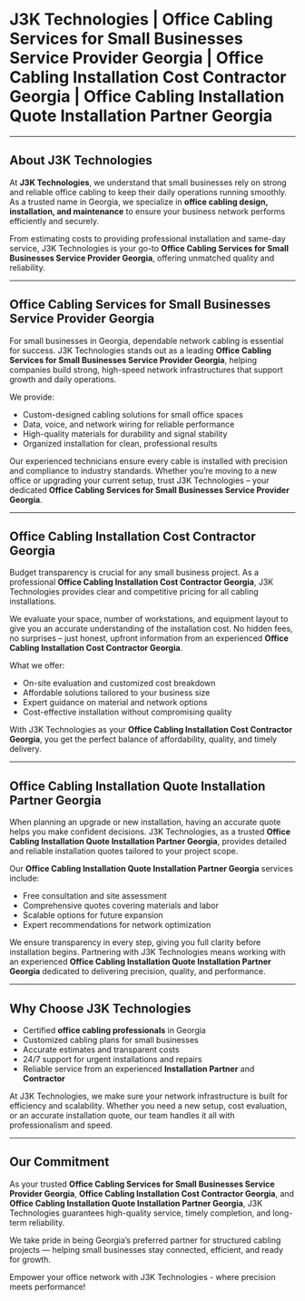 # J3K Technologies | Office Cabling Services for Small Businesses Service Provider Georgia | Office Cabling Installation Cost Contractor Georgia | Office Cabling Installation Quote Installation Partner Georgia

---

## About J3K Technologies

At **J3K Technologies**, we understand that small businesses rely on strong and reliable office cabling to keep their daily operations running smoothly. As a trusted name in Georgia, we specialize in **office cabling design, installation, and maintenance** to ensure your business network performs efficiently and securely.  

From estimating costs to providing professional installation and same-day service, J3K Technologies is your go-to **Office Cabling Services for Small Businesses Service Provider Georgia**, offering unmatched quality and reliability.

---

## Office Cabling Services for Small Businesses Service Provider Georgia

For small businesses in Georgia, dependable network cabling is essential for success. J3K Technologies stands out as a leading **Office Cabling Services for Small Businesses Service Provider Georgia**, helping companies build strong, high-speed network infrastructures that support growth and daily operations.  

We provide:
- Custom-designed cabling solutions for small office spaces  
- Data, voice, and network wiring for reliable performance  
- High-quality materials for durability and signal stability  
- Organized installation for clean, professional results  

Our experienced technicians ensure every cable is installed with precision and compliance to industry standards. Whether you’re moving to a new office or upgrading your current setup, trust J3K Technologies – your dedicated **Office Cabling Services for Small Businesses Service Provider Georgia**.

---

## Office Cabling Installation Cost Contractor Georgia

Budget transparency is crucial for any small business project. As a professional **Office Cabling Installation Cost Contractor Georgia**, J3K Technologies provides clear and competitive pricing for all cabling installations.  

We evaluate your space, number of workstations, and equipment layout to give you an accurate understanding of the installation cost. No hidden fees, no surprises – just honest, upfront information from an experienced **Office Cabling Installation Cost Contractor Georgia**.

What we offer:
- On-site evaluation and customized cost breakdown  
- Affordable solutions tailored to your business size  
- Expert guidance on material and network options  
- Cost-effective installation without compromising quality  

With J3K Technologies as your **Office Cabling Installation Cost Contractor Georgia**, you get the perfect balance of affordability, quality, and timely delivery.

---

## Office Cabling Installation Quote Installation Partner Georgia

When planning an upgrade or new installation, having an accurate quote helps you make confident decisions. J3K Technologies, as a trusted **Office Cabling Installation Quote Installation Partner Georgia**, provides detailed and reliable installation quotes tailored to your project scope.

Our **Office Cabling Installation Quote Installation Partner Georgia** services include:
- Free consultation and site assessment  
- Comprehensive quotes covering materials and labor  
- Scalable options for future expansion  
- Expert recommendations for network optimization  

We ensure transparency in every step, giving you full clarity before installation begins. Partnering with J3K Technologies means working with an experienced **Office Cabling Installation Quote Installation Partner Georgia** dedicated to delivering precision, quality, and performance.

---

## Why Choose J3K Technologies

- Certified **office cabling professionals** in Georgia  
- Customized cabling plans for small businesses  
- Accurate estimates and transparent costs  
- 24/7 support for urgent installations and repairs  
- Reliable service from an experienced **Installation Partner** and **Contractor**  

At J3K Technologies, we make sure your network infrastructure is built for efficiency and scalability. Whether you need a new setup, cost evaluation, or an accurate installation quote, our team handles it all with professionalism and speed.

---

## Our Commitment

As your trusted **Office Cabling Services for Small Businesses Service Provider Georgia**, **Office Cabling Installation Cost Contractor Georgia**, and **Office Cabling Installation Quote Installation Partner Georgia**, J3K Technologies guarantees high-quality service, timely completion, and long-term reliability.  

We take pride in being Georgia’s preferred partner for structured cabling projects — helping small businesses stay connected, efficient, and ready for growth.

Empower your office network with J3K Technologies - where precision meets performance!
